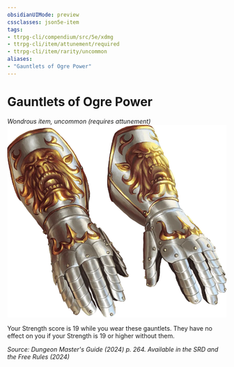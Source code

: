 ```yaml
---
obsidianUIMode: preview
cssclasses: json5e-item
tags:
- ttrpg-cli/compendium/src/5e/xdmg
- ttrpg-cli/item/attunement/required
- ttrpg-cli/item/rarity/uncommon
aliases: 
- "Gauntlets of Ogre Power"
---
```

# Gauntlets of Ogre Power
*Wondrous item, uncommon (requires attunement)*  
![](Інструменти%20ДМ/CLI/items/img/gauntlets-of-ogre-power.webp#right)


Your Strength score is 19 while you wear these gauntlets. They have no effect on you if your Strength is 19 or higher without them.

*Source: Dungeon Master's Guide (2024) p. 264. Available in the <span title='Systems Reference Document (5.2)'>SRD</span> and the Free Rules (2024)*